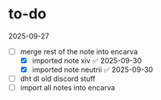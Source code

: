 # to-do
2025-09-27
- [ ] merge rest of the note into encarva
	- [x] imported note xiv ✅ 2025-09-30
	- [x] imported note neutrii ✅ 2025-09-30
- [ ] dht dl old discord stuff
- [ ] import all notes into encarva
